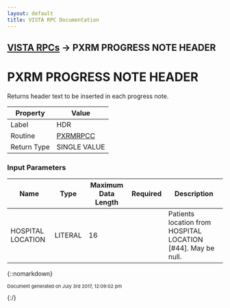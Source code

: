 ```yaml
---
layout: default
title: VISTA RPC Documentation
---
```


## [VISTA RPCs](TableOfContents) &#8594; PXRM PROGRESS NOTE HEADER
# PXRM PROGRESS NOTE HEADER

Returns header text to be inserted in each progress note.

Property | Value
--- | ---
Label | HDR
Routine | [PXRMRPCC](http://code.osehra.org/dox/Routine_PXRMRPCC_source.html)
Return Type | SINGLE VALUE


### Input Parameters

Name | Type | Maximum Data Length | Required | Description
--- | --- | --- | --- | ---
HOSPITAL LOCATION | LITERAL | 16 |  | Patients location from HOSPITAL LOCATION [#44]. May be null.



{::nomarkdown} <br/><p style="font-size: 11px">Document generated on July 3rd 2017, 12:09:02 pm</p>{:/}
